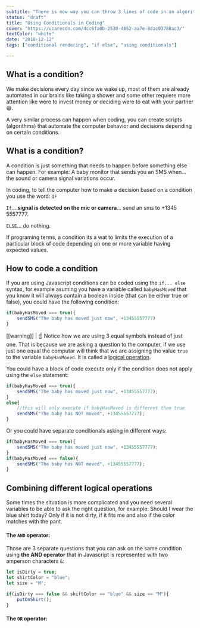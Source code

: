 ```yaml
---
subtitle: "There is now way you can throw 3 lines of code in an algorithm without have to include a conditional. It's time to guide the computer on how to make decisions!"
status: "draft"
title: "Using Conditionals in Coding"
cover: "https://ucarecdn.com/4cc6fa0b-2530-4052-aa7e-8dac03788ac3/"
textColor: "white"
date: "2018-12-12"
tags: ["conditional rendering", "if else", "using conditionals"]

---
```


## What is a condition?

We make decisions every day since we wake up, most of them are already automated in our brains like taking a shower and some other requiere more attention like were to invest money or deciding were to eat with your partner :smile:.

A very similar process can happen when coding, you can create scripts (algorithms) that automate the computer behavior and decisions depending on certain conditions.

## What is a condition?

A condition is just something that needs to happen before something else can happen. For example: A baby monitor that sends you an SMS when... the sound or camera signal variations occur.

In coding, to tell the computer how to make a decision based on a condition you use the word: `IF`

`If`... 
**signal is detected on the mic or camera**... 
send an sms to +1345 5557777.

`ELSE`... do nothing.

If programing terms, a condition its a wat to limits the execution of a particular block of code depending on one or more variable having expected values.

## How to code a condition

If you are using Javascript conditions can be coded using the `if... else` syntax, for example asuming you have a variable called `babyHasMoved` that you know it will always contain a boolean inside (that can be either true or false), you could have the following condition:
```js
if(babyHasMoved === true){
	sendSMS("The baby has moved just now", +13455557777)
}
```  
[[warning]]
| :point_up: Notice how we are using 3 equal symbols instead of just one. That is because we are asking a question to the computer, if we use just one equal the computar will think that we are assigning the value `true` to the variable `babyHasMoved`. It is called a [logical operation](https://www.youtube.com/watch?v=mbT7sSmVUS8).

You could have a block of code execute only if the condition does not apply using the `else` statement:
```js
if(babyHasMoved === true){
	sendSMS("The baby has moved just now", +13455557777);
}
else{
	//this will only execute if babyHasMoved is different than true 
	sendSMS("The baby has NOT moved", +13455557777);
}
``` 

Or you could have separate conditionals asking in different ways:
```js
if(babyHasMoved === true){
	sendSMS("The baby has moved just now", +13455557777);
}
if(babyHasMoved === false){
	sendSMS("The baby has NOT moved", +13455557777);
}
```

## Combining different logical operations

Some times the situation is more complicated and you need several variables to be able to ask the right question, for example: Should I wear the blue shirt today? Only if it is not dirty, if it fits me and also if the color matches with the pant.

#### The `AND` operator:

Those are 3 separate questions that you can ask on the same condition using **the AND operator** that in Javascript is represented with two amperson characters `&`:

```js
let isDirty = true;
let shirtColor = "blue";
let size = "M";

if(isDirty === false && shiftColor == "blue" && size == "M"){
	putOnShirt();
}
```

#### The `OR` operator:

<!--stackedit_data:
eyJoaXN0b3J5IjpbNDgyMTUzNzQ0LC0yMjEwOTI1OTcsLTEwMD
MyNzUzODAsLTY4OTMzMDI3NCwyMDk4ODY3Mjc4LDEyMzg2OTAx
NDYsLTE2MzUwNDcyOTMsLTEyMjcyNjYzNzAsNzMwOTk4MTE2XX
0=
-->